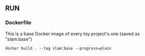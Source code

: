 ## RUN
### Dockerfile
This is a base Docker image of every toy project's one (saved as "slam:base")
``` shell
docker build . --tag slam:base --progress=plain
```